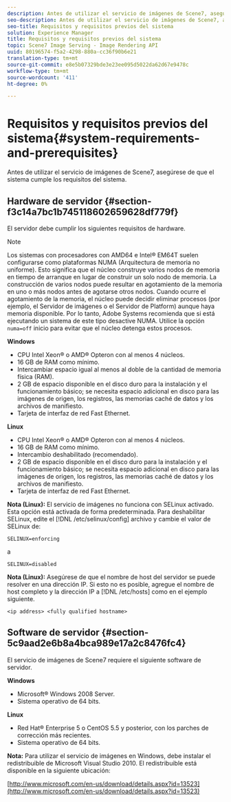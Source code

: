 ```yaml
---
description: Antes de utilizar el servicio de imágenes de Scene7, asegúrese de que el sistema cumple los requisitos del sistema.
seo-description: Antes de utilizar el servicio de imágenes de Scene7, asegúrese de que el sistema cumple los requisitos del sistema.
seo-title: Requisitos y requisitos previos del sistema
solution: Experience Manager
title: Requisitos y requisitos previos del sistema
topic: Scene7 Image Serving - Image Rendering API
uuid: 80196574-f5a2-4298-880a-cc36f90b6e21
translation-type: tm+mt
source-git-commit: e8e5b07329bde3e23ee095d5022da62d67e9478c
workflow-type: tm+mt
source-wordcount: '411'
ht-degree: 0%

---
```



# Requisitos y requisitos previos del sistema{#system-requirements-and-prerequisites}

Antes de utilizar el servicio de imágenes de Scene7, asegúrese de que el sistema cumple los requisitos del sistema.

## Hardware de servidor {#section-f3c14a7bc1b745118602659628df779f}

El servidor debe cumplir los siguientes requisitos de hardware.

>[!NOTE]
>
>Los sistemas con procesadores con AMD64 e Intel® EM64T suelen configurarse como plataformas NUMA (Arquitectura de memoria no uniforme). Esto significa que el núcleo construye varios nodos de memoria en tiempo de arranque en lugar de construir un solo nodo de memoria. La construcción de varios nodos puede resultar en agotamiento de la memoria en uno o más nodos antes de agotarse otros nodos. Cuando ocurre el agotamiento de la memoria, el núcleo puede decidir eliminar procesos (por ejemplo, el Servidor de imágenes o el Servidor de Platform) aunque haya memoria disponible. Por lo tanto, Adobe Systems recomienda que si está ejecutando un sistema de este tipo desactive NUMA. Utilice la opción `numa=off` inicio para evitar que el núcleo detenga estos procesos.

**Windows**

* CPU Intel Xeon® o AMD® Opteron con al menos 4 núcleos.
* 16 GB de RAM como mínimo.
* Intercambiar espacio igual al menos al doble de la cantidad de memoria física (RAM).
* 2 GB de espacio disponible en el disco duro para la instalación y el funcionamiento básico; se necesita espacio adicional en disco para las imágenes de origen, los registros, las memorias caché de datos y los archivos de manifiesto.
* Tarjeta de interfaz de red Fast Ethernet.

**Linux**

* CPU Intel Xeon® o AMD® Opteron con al menos 4 núcleos.
* 16 GB de RAM como mínimo.
* Intercambio deshabilitado (recomendado).
* 2 GB de espacio disponible en el disco duro para la instalación y el funcionamiento básico; se necesita espacio adicional en disco para las imágenes de origen, los registros, las memorias caché de datos y los archivos de manifiesto.
* Tarjeta de interfaz de red Fast Ethernet.

**Nota (Linux):** El servicio de imágenes no funciona con SELinux activado. Esta opción está activada de forma predeterminada. Para deshabilitar SELinux, edite el [!DNL /etc/selinux/config] archivo y cambie el valor de SELinux de:

`SELINUX=enforcing`

a

`SELINUX=disabled`

**Nota (Linux):** Asegúrese de que el nombre de host del servidor se puede resolver en una dirección IP. Si esto no es posible, agregue el nombre de host completo y la dirección IP a [!DNL /etc/hosts] como en el ejemplo siguiente.

`<ip address> <fully qualified hostname>`

## Software de servidor {#section-5c9aad2e6b8a4bca989e17a2c8476fc4}

El servicio de imágenes de Scene7 requiere el siguiente software de servidor.

**Windows**

* Microsoft® Windows 2008 Server.
* Sistema operativo de 64 bits.

**Linux**

* Red Hat® Enterprise 5 o CentOS 5.5 y posterior, con los parches de corrección más recientes.
* Sistema operativo de 64 bits.

**Nota:** Para utilizar el servicio de imágenes en Windows, debe instalar el redistribuible de Microsoft Visual Studio 2010. El redistribuible está disponible en la siguiente ubicación:

[http://www.microsoft.com/en-us/download/details.aspx?id=13523](http://www.microsoft.com/en-us/download/details.aspx?id=13523)

